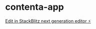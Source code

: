 # contenta-app

[Edit in StackBlitz next generation editor ⚡️](https://stackblitz.com/~/github.com/ValeriaKolesnikova/contenta-app)